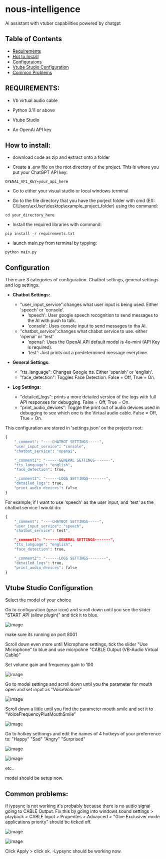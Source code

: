 # nous-intelligence
Ai assistant with vtuber capabilities powered by chatgpt

## Table of Contents 
- [Requirements](#requirements)
- [Hot to Install](#how-to-install)
- [Configuraions](#configuration)
- [Vtube Studio Configuration](#vtube-studio-configuration)
- [Common Problems](#common-problems)
  
## **REQUIREMENTS:**

- Vb virtual audio cable

- Python 3.11 or above

- Vtube Studio

- An OpenAi API key


## **How to install:**
- download code as zip and extract onto a folder

- Create a .env file on the root directory of the project. This is where you put your ChatGPT API key:
```
OPENAI_API_KEY=your_api_here
```

- Go to either your visual studio or local windows terminal

- Go to the file directory that you have the porject folder with cmd (EX: C\Users\exUser\desktop\example_project_folder) using the command: 
```
cd your_directory_here
```

- Install the required libraries with command: 
```
pip install -r requirements.txt
```

- launch main.py from terminal by typying: 
```
python main.py
```

## **Configuration**

There are 3 categories of configuration. Chatbot settings, general settings and log settings.

- **Chatbot Settings:**
     - "user_input_service":changes what user input is being used. Either 'speech' or 'console'.
       - 'speech': User google speech recognition to send messages to the AI with push to talk.
       - 'console': Uses console input to send messages to tha AI.
     - "chatbot_service":changes what chabot service to use. either 'openai' or 'test'
       - 'openai': Uses the OpenAI API default model is 4o-mini (API Key is required).
       - 'test': Just prints out a predetermined message everytime.

- **General Settings:**
     - "tts_language": Changes Google tts. Either 'spanish' or 'english'.
     - "face_detection": Toggles Face Detection. False = Off, True = On.

- **Log Settings:**
     - "detailed_logs": prints a more detailed version of the logs with full API responses for debugging. False = Off, True = On.
     - "print_audio_devices": Toggle the print out of audio devices used in debugging to see which one is the Virtual audio cable. False = Off, True = On.
  

This configuration are stored in 'settings.json' on the projects root:
``` python
{
    "_comment": "----CHATBOT SETTINGS-----",
    "user_input_service": "console",
    "chatbot_service": "openai",

    "_comment1": "------GENERAL SETTINGS-------",
    "tts_language": "english",
    "face_detection": true,

    "_comment2": "------LOGS SETTINGS--------",
    "detailed_logs": true,
    "print_audio_devices": false
}
```

For example, if I want to use 'speech' as the user input, and 'test' as the chatbot service I would do:
``` python
{
    "_comment": "----CHATBOT SETTINGS-----",
    "user_input_service": "speech",
    "chatbot_service": test",

    "_comment1": "------GENERAL SETTINGS-------",
    "tts_language": "english",
    "face_detection": true,

    "_comment2": "------LOGS SETTINGS--------",
    "detailed_logs": true,
    "print_audio_devices": false
}
```

## **Vtube Studio Configuration**

Select the model of your choice

Go to configuration (gear icon) and scroll down until you see the slider "START API (allow plugin)" and tick it to blue.

![image](https://github.com/user-attachments/assets/3bc1dde3-000e-4c75-9c45-0476dc317383)

make sure its running on port 8001

Scroll down even more until Microphone settings, tick the slider "Use Microphone" to blue and use micrpohne "CABLE Output (VB-Audio Virtual Cable)"

Set volume gain and frequency gain to 100

![image](https://github.com/user-attachments/assets/43424cd3-1a06-4528-b9fb-b60e95f67972)

Go to model settings and scroll down until you the parameter for mouth open and set input as "VoiceVolume"

![image](https://github.com/user-attachments/assets/d1941b2a-5eed-49ab-b007-76fff5cec6f0)

Scroll down a little until you find the parameter mouth smile and set it to "VoiceFrequencyPlusMouthSmile"

![image](https://github.com/user-attachments/assets/5ecac5dd-bb34-4141-9800-7ac5997dfa78)

Go to hotkey settinngs and edit the names of 4 hotkeys of your preferrence to: "Happy" "Sad" "Angry" "Surprised"

![image](https://github.com/user-attachments/assets/4cfcadab-8539-4ecb-8498-e8357219522c)

![image](https://github.com/user-attachments/assets/7ab75a14-9b0e-4f0e-8c28-6574e7f63bbe)

etc..

model should be setup now.


## **Common problems:**

If lypsync is not working it's probably because there is no audio signal going to CABLE Output. 
 Fix this by going into windows sound settings > playback > CABLE Input > Properites > Advanced > "Give Exclusiver mode applications priority" should be ticked off.
 
 ![image](https://github.com/user-attachments/assets/06163191-1136-4051-aed0-d2c807c7b087)

 ![image](https://github.com/user-attachments/assets/0ca08be1-9819-48ff-8e38-e37cac7410dc)

Click Apply > click ok.
-Lypsync should be working now.
 
